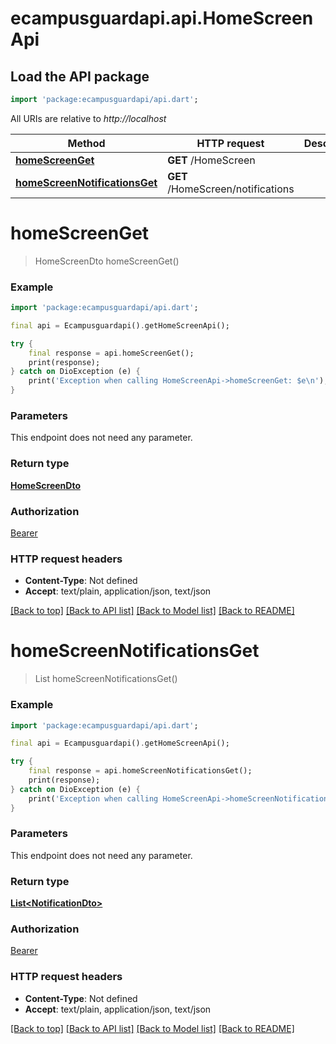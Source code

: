 # ecampusguardapi.api.HomeScreenApi

## Load the API package
```dart
import 'package:ecampusguardapi/api.dart';
```

All URIs are relative to *http://localhost*

Method | HTTP request | Description
------------- | ------------- | -------------
[**homeScreenGet**](HomeScreenApi.md#homescreenget) | **GET** /HomeScreen | 
[**homeScreenNotificationsGet**](HomeScreenApi.md#homescreennotificationsget) | **GET** /HomeScreen/notifications | 


# **homeScreenGet**
> HomeScreenDto homeScreenGet()



### Example
```dart
import 'package:ecampusguardapi/api.dart';

final api = Ecampusguardapi().getHomeScreenApi();

try {
    final response = api.homeScreenGet();
    print(response);
} catch on DioException (e) {
    print('Exception when calling HomeScreenApi->homeScreenGet: $e\n');
}
```

### Parameters
This endpoint does not need any parameter.

### Return type

[**HomeScreenDto**](HomeScreenDto.md)

### Authorization

[Bearer](../README.md#Bearer)

### HTTP request headers

 - **Content-Type**: Not defined
 - **Accept**: text/plain, application/json, text/json

[[Back to top]](#) [[Back to API list]](../README.md#documentation-for-api-endpoints) [[Back to Model list]](../README.md#documentation-for-models) [[Back to README]](../README.md)

# **homeScreenNotificationsGet**
> List<NotificationDto> homeScreenNotificationsGet()



### Example
```dart
import 'package:ecampusguardapi/api.dart';

final api = Ecampusguardapi().getHomeScreenApi();

try {
    final response = api.homeScreenNotificationsGet();
    print(response);
} catch on DioException (e) {
    print('Exception when calling HomeScreenApi->homeScreenNotificationsGet: $e\n');
}
```

### Parameters
This endpoint does not need any parameter.

### Return type

[**List&lt;NotificationDto&gt;**](NotificationDto.md)

### Authorization

[Bearer](../README.md#Bearer)

### HTTP request headers

 - **Content-Type**: Not defined
 - **Accept**: text/plain, application/json, text/json

[[Back to top]](#) [[Back to API list]](../README.md#documentation-for-api-endpoints) [[Back to Model list]](../README.md#documentation-for-models) [[Back to README]](../README.md)

